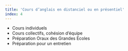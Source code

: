 ```yaml
---
title: 'Cours d’anglais en distanciel ou en présentiel'
index: 4
---
```


- Cours individuels 
- Cours collectifs, cohésion d’équipe
- Préparation Oraux des Grandes Ecoles
- Préparation pour un entretien